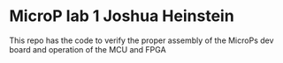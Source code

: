 # MicroP lab 1 Joshua Heinstein
This repo has the code to verify the proper assembly of the MicroPs dev board and operation of the MCU and FPGA